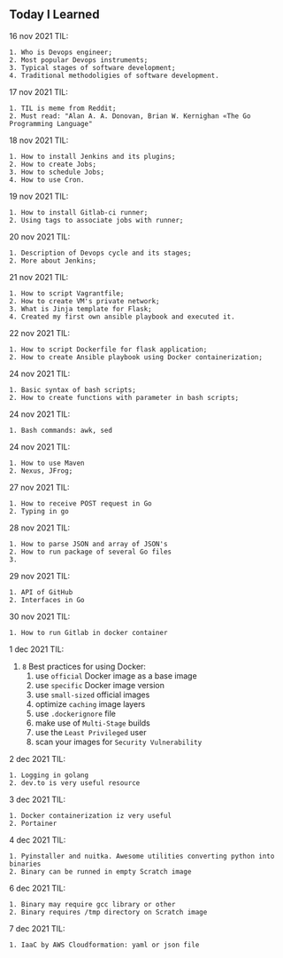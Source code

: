 ##  Today I Learned

16 nov 2021 TIL:
```
1. Who is Devops engineer;
2. Most popular Devops instruments;
3. Typical stages of software development;
4. Traditional methodoligies of software development.

```
17 nov 2021 TIL:
```
1. TIL is meme from Reddit;
2. Must read: "Alan A. A. Donovan, Brian W. Kernighan «The Go Programming Language"

```
18 nov 2021 TIL:
```
1. How to install Jenkins and its plugins;
2. How to create Jobs;
3. How to schedule Jobs;
4. How to use Cron. 

```
19 nov 2021 TIL:
```
1. How to install Gitlab-ci runner;
2. Using tags to associate jobs with runner;
```

20 nov 2021 TIL:
```
1. Description of Devops cycle and its stages;
2. More about Jenkins;

```
21 nov 2021 TIL:
```
1. How to script Vagrantfile;
2. How to create VM's private network;
3. What is Jinja template for Flask;
4. Created my first own ansible playbook and executed it. 

```
22 nov 2021 TIL:
```
1. How to script Dockerfile for flask application;
2. How to create Ansible playbook using Docker containerization;
```
24 nov 2021 TIL:
```
1. Basic syntax of bash scripts;
2. How to create functions with parameter in bash scripts;
````
24 nov 2021 TIL:
```
1. Bash commands: awk, sed
```
24 nov 2021 TIL:
```
1. How to use Maven
2. Nexus, JFrog;
```
27 nov 2021 TIL:
```
1. How to receive POST request in Go
2. Typing in go
```
28 nov 2021 TIL:
```
1. How to parse JSON and array of JSON's
2. How to run package of several Go files
3.
```
29 nov 2021 TIL:
```
1. API of GitHub
2. Interfaces in Go
```
30 nov 2021 TIL:
```
1. How to run Gitlab in docker container
```
1 dec 2021 TIL:
1. `8` Best practices for using Docker:
    1) use `official` Docker image as a base image
    2) use `specific` Docker image version
    3) use `small-sized` official images
    4) optimize `caching` image layers
    5) use `.dockerignore` file
    6) make use of `Multi-Stage` builds
    7) use the `Least Privileged` user
    8) scan your images for `Security Vulnerability` 
    
2 dec 2021 TIL:
```
1. Logging in golang
2. dev.to is very useful resource
```
3 dec 2021 TIL:
```
1. Docker containerization iz very useful
2. Portainer
```
4 dec 2021 TIL:
```
1. Pyinstaller and nuitka. Awesome utilities converting python into binaries
2. Binary can be runned in empty Scratch image
```
6 dec 2021 TIL:
```
1. Binary may require gcc library or other 
2. Binary requires /tmp directory on Scratch image
```
7 dec 2021 TIL:
```
1. IaaC by AWS Cloudformation: yaml or json file
```
